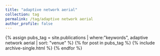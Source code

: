 ```yaml
---
title: "adaptive network aerial"
collection: tag
permalink: /tag/adaptive network aerial
author_profile: false
---
```

{% assign pubs_tag = site.publications | where:"keywords", adaptive network aerial | sort: "venue" %}
{% for post in pubs_tag %}
  {% include archive-single.html %}
{% endfor %}